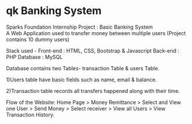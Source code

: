 # qk Banking System

 Sparks Foundation Internship Project : Basic Banking System  
 A Web Application used to transfer money between multiple users (Project contains 10 dummy users)  
 
 Stack used - Front-end : HTML, CSS, Bootstrap & Javascript Back-end : PHP Database : MySQL

Database contains two Tables- transaction Table & users Table.

1)Users table have basic fields such as name, email & balance.

2)Transaction table records all transfers happened along with their time.

Flow of the Website: Home Page > Money Remittance > Select and View one User > Send Money > Select receiver > View all Users > View Transaction History.
 
